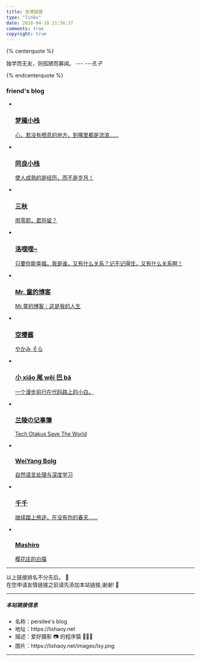 ```yaml
---
title: 友情链接
type: "links"
date: 2018-04-18 21:56:37
comments: true
copyright: true
---
```


{% centerquote %}

独学而无友，则孤陋而寡闻。  *--- ---孔子*

{% endcenterquote %}


### friend's blog

<div class="per-link-page">
    <ul class="per-links">
        <li class="per-links-item">
                <a href="https://blog.ihoey.com" class="group-picture" title="梦魇小栈" target="_blank">
                <img class="per-links-icon" src="https://cdn.dode.top/avatar.png" alt="">
                <h3 class="per-links-title">梦魇小栈</h3>
                <p class="per-links-des">心，若没有栖息的地方，到哪里都是流浪......</p>
            </a>
        </li>
        <li class="per-links-item">
                <a href="https://togln.com" class="group-picture" title="同良小栈" target="_blank">
                <img class="per-links-icon" src="https://togln.com/tx.jpg" alt="">
                <h3 class="per-links-title">同良小栈</h3>
                <p class="per-links-des">使人成熟的是经历，而不是岁月！</p>
            </a>
        </li>
        <li class="per-links-item">
                <a href="https://sanqiu.org" class="group-picture" title="三秋" target="_blank">
                <img class="per-links-icon" src="https://sanqiu.org/s/tupian/sanqiu.gif" alt="">
                <h3 class="per-links-title">三秋</h3>
                <p class="per-links-des">雨零耶，君将留？</p>
            </a>
        </li>
        <li class="per-links-item">
                <a href="https://lolili.cc" class="group-picture" title="洛哩哩~" target="_blank">
                <img class="per-links-icon" src="https://lolili.cc/static/images/default/head.png" alt="">
                <h3 class="per-links-title">洛哩哩~</h3>
                <p class="per-links-des">只要你能幸福，我是谁，又有什么关系？记不记得住，又有什么关系啊！</p>
            </a>
        </li>
        <li class="per-links-item">
                <a href="https://tongtaos.com" class="group-picture" title="Mr. 童的博客" target="_blank">
                <img class="per-links-icon" src="https://i.loli.net/2017/10/17/59e6226c8c570.jpg" alt="">
                <h3 class="per-links-title">Mr. 童的博客</h3>
                <p class="per-links-des">Mr.童的博客｜这是我的人生</p>
            </a>
        </li>
        <li class="per-links-item">
                <a href="https://kotori.love" class="group-picture" title="空樱酱" target="_blank">
                <img class="per-links-icon" src="https://secure.gravatar.com/avatar/06a2950d128ec9faf155e28d9e889baa?s=100&r=G" alt="">
                <h3 class="per-links-title">空樱酱</h3>
                <p class="per-links-des">やかみ そら </p>
            </a>
        </li>
        <li class="per-links-item">
                <a href="http://xiaowiba.com" class="group-picture" title="小 xiǎo 尾 wěi 巴 bā" target="_blank">
                <img class="per-links-icon" src="http://xiaowiba.com/xwb.jpg" alt="">
                <h3 class="per-links-title">小 xiǎo 尾 wěi 巴 bā</h3>
                <p class="per-links-des">一个漫步前行在代码路上的小白。</p>
            </a>
        </li>
        <li class="per-links-item">
                <a href="https://blog.thkira.com" class="group-picture" title="兰陵の记事簿" target="_blank">
                <img class="per-links-icon" src="https://blog.thkira.com/head.jpg" alt="">
                <h3 class="per-links-title">兰陵の记事簿</h3>
                <p class="per-links-des">Tech Otakus Save The World</p>
            </a>
        </li>
        <li class="per-links-item">
                <a href="http://godweiyang.com" class="group-picture" title="WeiYang Bolg" target="_blank">
                <img class="per-links-icon" src="http://godweiyang.com/img/ironman-draw.png" alt="">
                <h3 class="per-links-title">WeiYang Bolg</h3>
                <p class="per-links-des">自然语言处理与深度学习</p>
            </a>
        </li>
        <li class="per-links-item">
                <a href="https://www.dreamwings.cn" class="group-picture" title="千千" target="_blank">
                <img class="per-links-icon" src="https://secure.gravatar.com/avatar/806e52a2e2b9ff4bd2c23140df75cc1f?s=50&d=identicon&r=g" alt="">
                <h3 class="per-links-title">千千</h3>
                <p class="per-links-des">继续踏上旅途，在没有你的春天……</p>
            </a>
        </li>
        <li class="per-links-item">
                <a href="https://2heng.xin" class="group-picture" title="樱花庄的白猫" target="_blank">
                <img class="per-links-icon" src="https://gravatar.shino.cc/avatar/cd2b3a164c977539712929f66cad335c?s=80&d=mm&r=g" alt="">
                <h3 class="per-links-title">Mashiro</h3>
                <p class="per-links-des">樱花庄的白猫</p>
            </a>
        </li>
    </ul>

<hr> 
<div class="instructions">
以上链接排名不分先后。 🦉 </br>
在您申请友情链接之前请先添加本站链接,谢谢! 🦋 </br>
</div>
<hr>
<h5>本站链接信息</h5>
<div class="instructions">
    <ul>
        <li>名称：persilee's blog</li>
        <li>地址：https://lishaoy.net</li>
        <li>描述：爱好摄影 📷 的程序猿 👨🏻‍💻 </li>
        <li>图片：https://lishaoy.net/images/lsy.png</li>
    </ul>
</div>
<hr>
</div>   

